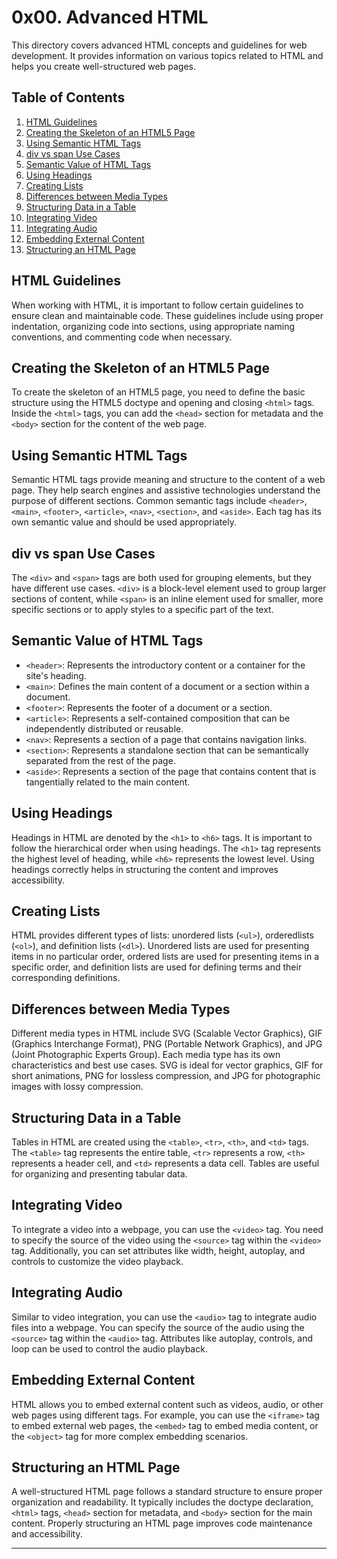 # 0x00. Advanced HTML

This directory covers advanced HTML concepts and guidelines for web development. It provides information on various topics related to HTML and helps you create well-structured web pages.

## Table of Contents

1. [HTML Guidelines](#html-guidelines)
2. [Creating the Skeleton of an HTML5 Page](#creating-the-skeleton-of-an-html5-page)
3. [Using Semantic HTML Tags](#using-semantic-html-tags)
4. [div vs span Use Cases](#div-vs-span-use-cases)
5. [Semantic Value of HTML Tags](#semantic-value-of-html-tags)
6. [Using Headings](#using-headings)
7. [Creating Lists](#creating-lists)
8. [Differences between Media Types](#differences-between-media-types)
9. [Structuring Data in a Table](#structuring-data-in-a-table)
10. [Integrating Video](#integrating-video)
11. [Integrating Audio](#integrating-audio)
12. [Embedding External Content](#embedding-external-content)
13. [Structuring an HTML Page](#structuring-an-html-page)

## HTML Guidelines

When working with HTML, it is important to follow certain guidelines to ensure clean and maintainable code. These guidelines include using proper indentation, organizing code into sections, using appropriate naming conventions, and commenting code when necessary.

## Creating the Skeleton of an HTML5 Page

To create the skeleton of an HTML5 page, you need to define the basic structure using the HTML5 doctype and opening and closing `<html>` tags. Inside the `<html>` tags, you can add the `<head>` section for metadata and the `<body>` section for the content of the web page.

## Using Semantic HTML Tags

Semantic HTML tags provide meaning and structure to the content of a web page. They help search engines and assistive technologies understand the purpose of different sections. Common semantic tags include `<header>`, `<main>`, `<footer>`, `<article>`, `<nav>`, `<section>`, and `<aside>`. Each tag has its own semantic value and should be used appropriately.

## div vs span Use Cases

The `<div>` and `<span>` tags are both used for grouping elements, but they have different use cases. `<div>` is a block-level element used to group larger sections of content, while `<span>` is an inline element used for smaller, more specific sections or to apply styles to a specific part of the text.

## Semantic Value of HTML Tags

- `<header>`: Represents the introductory content or a container for the site's heading.
- `<main>`: Defines the main content of a document or a section within a document.
- `<footer>`: Represents the footer of a document or a section.
- `<article>`: Represents a self-contained composition that can be independently distributed or reusable.
- `<nav>`: Represents a section of a page that contains navigation links.
- `<section>`: Represents a standalone section that can be semantically separated from the rest of the page.
- `<aside>`: Represents a section of the page that contains content that is tangentially related to the main content.

## Using Headings

Headings in HTML are denoted by the `<h1>` to `<h6>` tags. It is important to follow the hierarchical order when using headings. The `<h1>` tag represents the highest level of heading, while `<h6>` represents the lowest level. Using headings correctly helps in structuring the content and improves accessibility.

## Creating Lists

HTML provides different types of lists: unordered lists (`<ul>`), orderedlists (`<ol>`), and definition lists (`<dl>`). Unordered lists are used for presenting items in no particular order, ordered lists are used for presenting items in a specific order, and definition lists are used for defining terms and their corresponding definitions.

## Differences between Media Types

Different media types in HTML include SVG (Scalable Vector Graphics), GIF (Graphics Interchange Format), PNG (Portable Network Graphics), and JPG (Joint Photographic Experts Group). Each media type has its own characteristics and best use cases. SVG is ideal for vector graphics, GIF for short animations, PNG for lossless compression, and JPG for photographic images with lossy compression.

## Structuring Data in a Table

Tables in HTML are created using the `<table>`, `<tr>`, `<th>`, and `<td>` tags. The `<table>` tag represents the entire table, `<tr>` represents a row, `<th>` represents a header cell, and `<td>` represents a data cell. Tables are useful for organizing and presenting tabular data.

## Integrating Video

To integrate a video into a webpage, you can use the `<video>` tag. You need to specify the source of the video using the `<source>` tag within the `<video>` tag. Additionally, you can set attributes like width, height, autoplay, and controls to customize the video playback.

## Integrating Audio

Similar to video integration, you can use the `<audio>` tag to integrate audio files into a webpage. You can specify the source of the audio using the `<source>` tag within the `<audio>` tag. Attributes like autoplay, controls, and loop can be used to control the audio playback.

## Embedding External Content

HTML allows you to embed external content such as videos, audio, or other web pages using different tags. For example, you can use the `<iframe>` tag to embed external web pages, the `<embed>` tag to embed media content, or the `<object>` tag for more complex embedding scenarios.

## Structuring an HTML Page

A well-structured HTML page follows a standard structure to ensure proper organization and readability. It typically includes the doctype declaration, `<html>` tags, `<head>` section for metadata, and `<body>` section for the main content. Properly structuring an HTML page improves code maintenance and accessibility.

---
